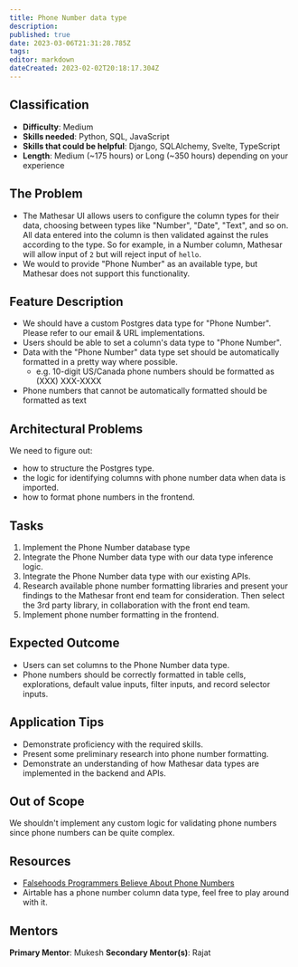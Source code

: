 ```yaml
---
title: Phone Number data type
description: 
published: true
date: 2023-03-06T21:31:28.785Z
tags: 
editor: markdown
dateCreated: 2023-02-02T20:18:17.304Z
---
```


## Classification
- **Difficulty**: Medium
- **Skills needed**: Python, SQL, JavaScript
- **Skills that could be helpful**: Django, SQLAlchemy, Svelte, TypeScript
- **Length**: Medium (~175 hours) or Long (~350 hours) depending on your experience

## The Problem
- The Mathesar UI allows users to configure the column types for their data, choosing between types like "Number", "Date", "Text", and so on. All data entered into the column is then validated against the rules according to the type. So for example, in a Number column, Mathesar will allow input of `2` but will reject input of `hello`.
- We would to provide "Phone Number" as an available type, but Mathesar does not support this functionality.

## Feature Description
- We should have a custom Postgres data type for "Phone Number". Please refer to our email & URL implementations.
- Users should be able to set a column's data type to "Phone Number".
- Data with the "Phone Number" data type set should be automatically formatted in a pretty way where possible.
	 - e.g. 10-digit US/Canada phone numbers should be formatted as (XXX) XXX-XXXX
- Phone numbers that cannot be automatically formatted should be formatted as text    

## Architectural Problems
We need to figure out:
- how to structure the Postgres type.
- the logic for identifying columns with phone number data when data is imported.
- how to format phone numbers in the frontend.

## Tasks
1. Implement the Phone Number database type
2. Integrate the Phone Number data type with our data type inference logic.
3. Integrate the Phone Number data type with our existing APIs.
4. Research available phone number formatting libraries and present your findings to the Mathesar front end team for consideration. Then select the 3rd party library, in collaboration with the front end team.
5. Implement phone number formatting in the frontend.

## Expected Outcome
- Users can set columns to the Phone Number data type.
- Phone numbers should be correctly formatted in table cells, explorations, default value inputs, filter inputs, and record selector inputs.

## Application Tips
- Demonstrate proficiency with the required skills.
- Present some preliminary research into phone number formatting.
- Demonstrate an understanding of how Mathesar data types are implemented in the backend and APIs.

## Out of Scope
We shouldn't implement any custom logic for validating phone numbers since phone numbers can be quite complex.

## Resources
- [Falsehoods Programmers Believe About Phone Numbers](https://github.com/google/libphonenumber/blob/master/FALSEHOODS.md)
- Airtable has a phone number column data type, feel free to play around with it.

## Mentors
**Primary Mentor**: Mukesh
**Secondary Mentor(s)**: Rajat
